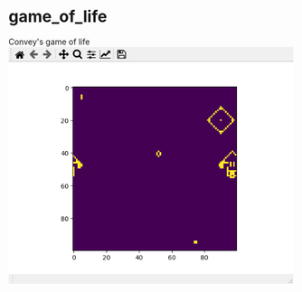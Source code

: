 # game_of_life
Convey's game of life
![game_of_life](https://github.com/wyBill/game_of_life/blob/master/screen_shot.png)
